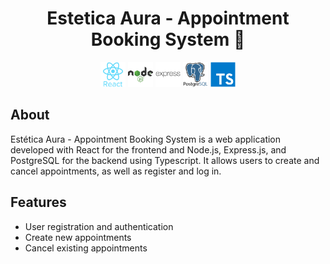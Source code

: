 <div align="center">
  <h1>Estetica Aura - Appointment Booking System 🌸</h1>
</div>

<p align="center">
  <img src="https://raw.githubusercontent.com/devicons/devicon/master/icons/react/react-original-wordmark.svg" alt="React" width="40" height="40"/>
  <img src="https://raw.githubusercontent.com/devicons/devicon/master/icons/nodejs/nodejs-original-wordmark.svg" alt="Node.js" width="40" height="40"/>
  <img src="https://raw.githubusercontent.com/devicons/devicon/master/icons/express/express-original-wordmark.svg" alt="Express.js" width="40" height="40"/>
  <img src="https://raw.githubusercontent.com/devicons/devicon/master/icons/postgresql/postgresql-original-wordmark.svg" alt="PostgreSQL" width="40" height="40"/>
  <img src="https://raw.githubusercontent.com/devicons/devicon/master/icons/typescript/typescript-original.svg" alt="TypeScript" width="40" height="40"/>
</p>

## About
Estética Aura - Appointment Booking System is a web application developed with React for the frontend and Node.js, Express.js, and PostgreSQL for the backend using Typescript. It allows users to create and cancel appointments, as well as register and log in.

## Features
- User registration and authentication
- Create new appointments
- Cancel existing appointments

